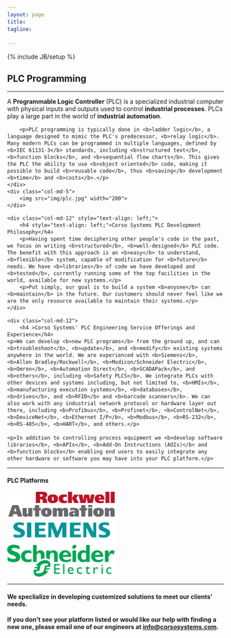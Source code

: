 ```yaml
---
layout: page
title: 
tagline: 

---
```

{% include JB/setup %}

<div class="row">
    <div class="row"><h2>PLC Programming</h2></div>
</div>
<hr>

<div class="row">
	<div class="col-md-7" style="text-align:left;">
		<p>A <b>Programmable Logic Controller</b> (PLC) is a specialized industrial computer with physical inputs and outputs used to control <b>industrial processes</b>. PLCs play a large part in the world of <b>industrial automation</b>.</p>

		<p>PLC programming is typically done in <b>ladder logic</b>, a language designed to mimic the PLC's predecessor, <b>relay logic</b>. Many modern PLCs can be programmed in multiple languages, defined by <b>IEC 61131-3</b> standards, including <b>structured text</b>, <b>function blocks</b>, and <b>sequential flow charts</b>. This gives the PLC the ability to use <b>object oriented</b> code, making it possible to build <b>reusable code</b>, thus <b>saving</b> development <b>time</b> and <b>costs</b>.</p>
	</div>
	<div class="col-md-5">
		<img src="img/plc.jpg" width="200">
	</div>
</div>
<div class="row">
	
	<div class="col-md-12" style="text-align: left;">
		<h4 style="text-align: left;">Corso Systems PLC Development Philosophy</h4>
		<p>Having spent time deciphering other people's code in the past, we focus on writing <b>structured</b>, <b>well-designed</b> PLC code. The benefit with this approach is an <b>easy</b> to understand, <b>flexible</b> system, capable of modification for <b>future</b> needs. We have <b>libraries</b> of code we have developed and <b>tested</b>, currently running some of the top facilities in the world, available for new systems.</p>
		<p>Put simply, our goal is to build a system <b>anyone</b> can <b>maintain</b> in the future. Our customers should never feel like we are the only resource available to maintain their systems.</p>
	</div>


</div>


<div class="row" style="text-align: left;">
	
	<div class="col-md-12">
		<h4 >Corso Systems' PLC Engineering Service Offerings and Experience</h4>
	<p>We can develop <b>new PLC programs</b> from the ground up, and can <b>troubleshoot</b>, <b>update</b>, and <b>modify</b> existing systems anywhere in the world. We are experienced with <b>Siemens</b>, <b>Allen Bradley/Rockwell</b>, <b>Modicon/Schneider Electric</b>, <b>Omron</b>, <b>Automation Direct</b>, <b>SCADAPack</b>, and <b>others</b>, including <b>Safety PLCS</b>. We integrate PLCs with other devices and systems including, but not limited to, <b>HMIs</b>, <b>manufacturing execution systems</b>, <b>databases</b>, <b>drives</b>, and <b>RFID</b> and <b>barcode scanners</b>. We can also work with any industrial network protocol or hardware layer out there, including <b>Profibus</b>, <b>Profinet</b>, <b>ControlNet</b>, <b>DeviceNet</b>, <b>Ethernet I/P</b>, <b>Modbus</b>, <b>RS-232</b>, <b>RS-485</b>, <b>HART</b>, and others.</p>
	
	<p>In addition to controlling process equipment we <b>develop software libraries</b>, <b>APIs</b>, <b>Add-On Instructions (AOIs)</b> and <b>function blocks</b> enabling end users to easily integrate any other hardware or software you may have into your PLC platform.</p>
</div>
</div>


<hr>

<div class="row">
    <div class="row"><h4>PLC Platforms</h4></div>
</div>



<div class="row">
<div class="col-xs-4"><a href="http://www.rockwell.com" title="Rockwell" target="_blank"><img alt="Rockwell" src="img/platforms/rockwell.jpg" width="250px"></a></div>

<div class="col-xs-4"><a href="http://www.siemens.com/entry/cc/en/" title="Siemens" target="_blank"><img alt="Siemens" src="img/platforms/siemens.jpg" width="250px"></a></div>

<div class="col-xs-4"><a href="http://products.schneider-electric.us/products-services/products/automation-products/" title="Modicon" target="_blank"><img alt="Schneider Electric" src="img/platforms/schneider.jpg" width="250px"></a></div>
</div>


<hr>


<div class="row">
<h4 style="text-align: left;">We speclialize in developing customized solutions to meet our clients' needs.</h4>

<h4 style="text-align: left;">If you don't see your platform listed or would like our help with finding a new one, please email one of our engineers at <a href="mailto:info@corsosystems.com?Subject=Information%20Request">info@corsosystems.com</a>.</h4>
</div>

